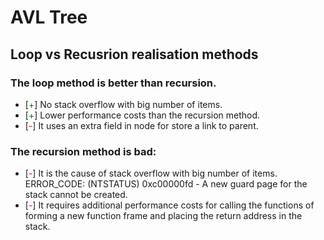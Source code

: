 # AVL Tree
## Loop vs Recusrion realisation methods
### The loop method is better than recursion.
* [<span style="color:green">+</span>] No stack overflow with big number of items.
* [<span style="color:green">+</span>] Lower performance costs than the recursion method.
* [<span style="color:red">-</span>] It uses an extra field in node for store a link to parent.

### The recursion method is bad:
* [<span style="color:red">-</span>] It is the cause of stack overflow with big number of items.
ERROR_CODE: (NTSTATUS) 0xc00000fd - A new guard page for the stack cannot be created.
* [<span style="color:red">-</span>] It requires additional performance costs for calling the functions of forming a new function frame and placing the return address in the stack.
